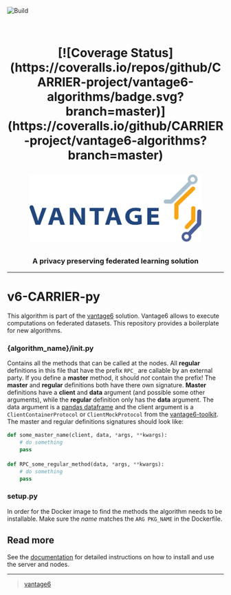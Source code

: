 ![Build](https://github.com/CARRIER-project/vantage6-algorithms/workflows/Build/badge.svg)
<h1 align="center">
  <br>
[![Coverage Status](https://coveralls.io/repos/github/CARRIER-project/vantage6-algorithms/badge.svg?branch=master)](https://coveralls.io/github/CARRIER-project/vantage6-algorithms?branch=master)  
  
  
  <a href="https://vantage6.ai"><img src="https://github.com/IKNL/guidelines/blob/master/resources/logos/vantage6.png?raw=true" alt="vantage6" width="400"></a>
</h1>

<h3 align=center> A privacy preserving federated learning solution</h3>

--------------------

# v6-CARRIER-py
This algorithm is part of the [vantage6](https://vantage6.ai) solution. Vantage6 allows to execute computations on federated datasets. This repository provides a boilerplate for new algorithms.

### {algorithm_name}/__init__.py
Contains all the methods that can be called at the nodes. All __regular__ definitions in this file that have the prefix `RPC_` are callable by an external party. If you define a __master__ method, it should *not* contain the prefix! The __master__ and __regular__ definitions both have there own signature. __Master__ definitions have a __client__ and __data__ argument (and possible some other arguments), while the __regular__ definition only has the __data__ argument. The data argument is a [pandas dataframe](https://pandas.pydata.org/docs/reference/api/pandas.DataFrame.html?highlight=dataframe#pandas.DataFrame) and the client argument is a `ClientContainerProtocol` or `ClientMockProtocol` from the [vantage6-toolkit](https://github.com/IKNL/vantage6-toolkit). The master and regular definitions signatures should look like:
```python
def some_master_name(client, data, *args, **kwargs):
    # do something
    pass

def RPC_some_regular_method(data, *args, **kwargs):
    # do something
    pass
```

### setup.py
In order for the Docker image to find the methods the algorithm needs to be installable. Make sure the *name* matches the `ARG PKG_NAME` in the Dockerfile.

## Read more
See the [documentation](https://docs.vantage6.ai/) for detailed instructions on how to install and use the server and nodes.

------------------------------------
> [vantage6](https://vantage6.ai)
